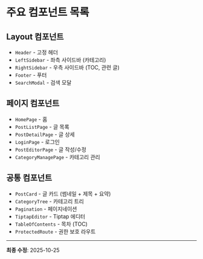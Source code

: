 # 주요 컴포넌트 목록

## Layout 컴포넌트

- `Header` - 고정 헤더
- `LeftSidebar` - 좌측 사이드바 (카테고리)
- `RightSidebar` - 우측 사이드바 (TOC, 관련 글)
- `Footer` - 푸터
- `SearchModal` - 검색 모달

## 페이지 컴포넌트

- `HomePage` - 홈
- `PostListPage` - 글 목록
- `PostDetailPage` - 글 상세
- `LoginPage` - 로그인
- `PostEditorPage` - 글 작성/수정
- `CategoryManagePage` - 카테고리 관리

## 공통 컴포넌트

- `PostCard` - 글 카드 (썸네일 + 제목 + 요약)
- `CategoryTree` - 카테고리 트리
- `Pagination` - 페이지네이션
- `TiptapEditor` - Tiptap 에디터
- `TableOfContents` - 목차 (TOC)
- `ProtectedRoute` - 권한 보호 라우트

---

**최종 수정**: 2025-10-25
